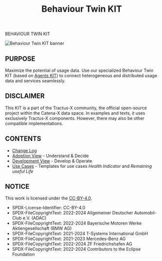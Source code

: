 ﻿---
id: overview
title: Behaviour Twin KIT
hide_title: true
description: Behaviour Twin KIT
---

<div style={{fontSize:60, color:'rgb(255,166,1)', marginBottom:8, marginTop:0, paddingTop:0}}>BEHAVIOUR TWIN KIT</div>

![Behaviour Twin KIT banner](@site/static/img/kit-icons/behaviour-twin-kit-icon.svg)

## PURPOSE

Maximize the potential of usage data. Use our specialized Behaviour Twin KIT (based on [Agents KIT](../knowledge-agents/adoption-view/intro)) to connect heterogeneous and distributed usage data and services seamlessly.

## DISCLAIMER

This KIT is a part of the Tractus-X community, the official open-source project within the Catena-X data space. In examples and texts, it uses exclusively Tractus-X components. However, there may also be other compatible implementations.

## CONTENTS

- [Change Log](./changelog)
- [Adoption View](adoption-view/overview) - Understand & Decide
- [Development View](development-view/overview) - Develop & Operate
- [Use Cases](use-cases/overview) - Templates for use cases *Health Indicator* and *Remaining useful Life*

## NOTICE

This work is licensed under the [CC-BY-4.0](https://creativecommons.org/licenses/by/4.0/legalcode).

- SPDX-License-Identifier: CC-BY-4.0
- SPDX-FileCopyrightText: 2022-2024 Allgemeiner Deutscher Automobil-Club e.V. (ADAC)
- SPDX-FileCopyrightText: 2022-2024 Bayerische Motoren Werke Aktiengesellschaft (BMW AG)
- SPDX-FileCopyrightText: 2021-2024 T-Systems International GmbH
- SPDX-FileCopyrightText: 2021-2023 Mercedes-Benz AG
- SPDX-FileCopyrightText: 2022-2024 ZF Friedrichshafen AG
- SPDX-FileCopyrightText: 2022-2024 Contributors to the Eclipse Foundation
